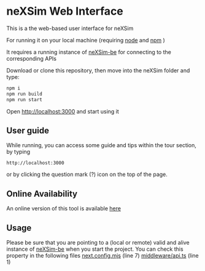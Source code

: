 # neXSim Web Interface

This is a the web-based user interface for neXSim

For running it on your local machine (requiring [node](https://nodejs.org/en) and [npm](https://www.npmjs.com/) )

It requires a running instance of [neXSim-be](https://github.com/explainableSimilarities/neXSim-be) for connecting to the corresponding APIs

Download or clone this repository, then move into the neXSim folder and type:

```bash
npm i
npm run build
npm run start
```

Open [http://localhost:3000](http://localhost:3000) and start using it 

## User guide

While running, you can access some guide and tips within the tour section, by typing 

```http://localhost:3000```

or by clicking the question mark (?) icon on the top of the page.


## Online Availability

An online version of this tool is available [here](https://n9.cl/6ghqj)

## Usage

Please be sure that you are pointing to a (local or remote) valid and alive instance of [neXSim-be](https://github.com/explainableSimilarities/neXSim-be) when you start the project.
You can check this property in the following files
[next.config.mjs](next.config.mjs) (line 7)
[middleware/api.ts](app/middleware/api.ts) (line 1)


